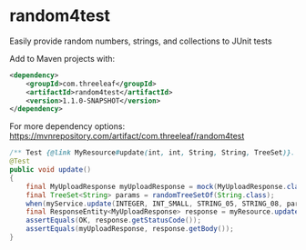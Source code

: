 # random4test
Easily provide random numbers, strings, and collections to JUnit tests

Add to Maven projects with:
```xml
<dependency>
    <groupId>com.threeleaf</groupId>
    <artifactId>random4test</artifactId>
    <version>1.1.0-SNAPSHOT</version>
</dependency>
```
For more dependency options: <https://mvnrepository.com/artifact/com.threeleaf/random4test>

```java
/** Test {@link MyResource#update(int, int, String, String, TreeSet)}. */
@Test
public void update()
{
    final MyUploadResponse myUploadResponse = mock(MyUploadResponse.class);
    final TreeSet<String> params = randomTreeSetOf(String.class);
    when(myService.update(INTEGER, INT_SMALL, STRING_05, STRING_08, params)).thenReturn(myUploadResponse);
    final ResponseEntity<MyUploadResponse> response = myResource.update(INTEGER, INT_SMALL, STRING_05, STRING_08, params);
    assertEquals(OK, response.getStatusCode());
    assertEquals(myUploadResponse, response.getBody());
}
```

